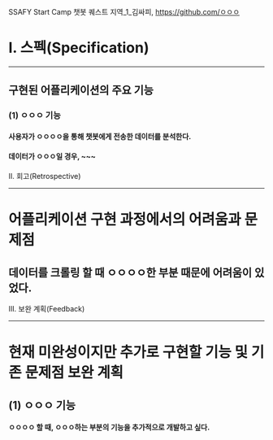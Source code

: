 SSAFY Start Camp 챗봇 퀘스트
지역_1_김싸피, https://github.com/ㅇㅇㅇ

# I. 스펙(Specification)
***
## 구현된 어플리케이션의 주요 기능

### (1) ㅇㅇㅇ 기능
#### 사용자가 ㅇㅇㅇㅇ을 통해 챗봇에게 전송한 데이터를 분석한다.
#### 데이터가 ㅇㅇㅇ일 경우, ~~~

II. 회고(Retrospective)
***
# 어플리케이션 구현 과정에서의 어려움과 문제점

## 데이터를 크롤링 할 때 ㅇㅇㅇㅇ한 부분 때문에 어려움이 있었다.


III. 보완 계획(Feedback)
***
# 현재 미완성이지만 추가로 구현할 기능 및 기존 문제점 보완 계획

## (1) ㅇㅇㅇ 기능
#### ㅇㅇㅇㅇ 할 때, ㅇㅇㅇ하는 부분의 기능을 추가적으로 개발하고 싶다.
